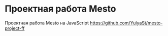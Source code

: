 # Проектная работа Mesto
Проектная работа Mesto на JavaScript
https://github.com/YulyaSt/mesto-project-ff
